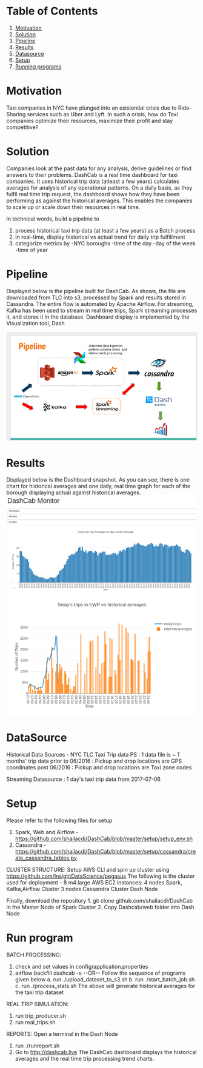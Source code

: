 # Table of Contents
1. [Motivation](README.md#analysis)
2. [Solution](README.md#solution)
3. [Pipeline](README.md#pipeline)
4. [Results](README.md#results)
5. [Datasource](README.md#datasource)
6. [Setup](README.md#setup)
7. [Running programs](README.md#run)

# Motivation

Taxi companies in NYC have plunged into an existential crisis due to Ride-Sharing services such as Uber and Lyft. In such a crisis,
how do Taxi companies optimize their resources, maximize their profit and stay competitive?

# Solution 
Companies look at the past data for any analysis, derive guidelines or find answers to their problems. 
DashCab is a real time dashboard for taxi companies. It uses historical trip data (atleast a few years) calculates averages for analysis of any operational patterns. On a daily basis, as they fulfil real time trip request, the dashboard shows how they have been performing as against the historical averages. This enables the companies to scale up or scale down their resources in real time.   

In technical words, build a pipeline to 
1. process historical taxi trip data (at least a few years) as a Batch process
2. in real-time, display historical vs actual trend for daily trip fulfillment
3. categorize metrics by 
    -NYC boroughs
    -time of the day
    -day of the week 
    -time of year

# Pipeline

Displayed below is the pipeline built for DashCab. As shows, the file are downloaded from TLC into s3, processed by Spark and results stored in Cassandra. The entire flow is automated by Apache Airflow.
For streaming, Kafka has been used to stream in real time trips, Spark streaming processes it, and stores it in the database. Dashboard display is implemented by the Visualization tool, Dash

<img src=https://github.com/shailacdi/DashCab/blob/master/doc/pipeline.png>

# Results
Displayed below is the Dashboard snapshot. As you can see, there is one chart for historical averages and one daily, real time graph for each of the borough displaying actual against historical averages.
<img src=https://github.com/shailacdi/DashCab/blob/master/doc/historical_avg.png>
<img src=https://github.com/shailacdi/DashCab/blob/master/doc/newplot.png>


# DataSource
Historical Data Sources - NYC TLC Taxi Trip data
PS : 1 data file is ~ 1 months' trip data
prior to 06/2016 : Pickup and drop locations are GPS coordinates
post 06/2016 : Pickup and drop locations are Taxi zone codes

Streaming Datasource : 1 day's taxi trip data from 2017-07-06

# Setup
Please refer to the following files for setup
1. Spark, Web and Airflow - https://github.com/shailacdi/DashCab/blob/master/setup/setup_env.sh
2. Cassandra - https://github.com/shailacdi/DashCab/blob/master/setup/cassandra/create_cassandra_tables.py

CLUSTER STRUCTURE:
Setup AWS CLI and spin up cluster using https://github.com/InsightDataScience/pegasus
The following is the cluster used for deployment - 8 m4.large AWS EC2 instances:
    4 nodes Spark, Kafka,Airflow Cluster
    3 nodes Cassandra Cluster
    Dash Node

Finally, download the repository 
    1. git clone github.com/shailacdi/DashCab in the Master Node of Spark Cluster
    2. Copy Dashcab/web folder into Dash Node  
 
# Run program

BATCH PROCESSING:
1. check and set values in config/application.properties
2. airflow backfill dashcab -s <date>
    --OR-- 
    Follow the sequence of programs given below
    a. run ./upload_dataset_to_s3.sh
    b. run ./start_batch_job.sh
    c. run ./process_stats.sh
The above will generate historical averages for the taxi trip dataset

REAL TRIP SIMULATION:
1. run trip_producer.sh
2. run real_trips.sh

REPORTS:
Open a terminal in the Dash Node
1. run ./runreport.sh
2. Go to http://dashcab.live 
The DashCab dashboard displays the historical averages and the real time trip processing trend charts.
